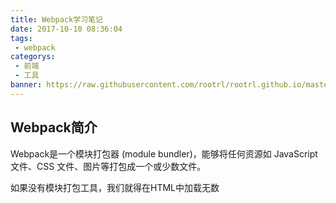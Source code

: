```yaml
---
title: Webpack学习笔记
date: 2017-10-10 08:36:04
tags:
 - webpack
categorys:
 - 前端
 - 工具
banner: https://raw.githubusercontent.com/rootrl/rootrl.github.io/master/images/webpack-logo.jpg
---
```


## Webpack简介
Webpack是一个模块打包器 (module bundler)，能够将任何资源如 JavaScript 文件、CSS 文件、图片等打包成一个或少数文件。

如果没有模块打包工具，我们就得在HTML中加载无数<script>标签了，这样的缺点显而易见，我们得关心文件的加载顺序和依赖关系，多个script标签也意外着多余的网络请求等等。

而Webpack就是为了解决这些问题而生的。

Webpack最新版本为v3，我这里就用的webapck3。如果之前用的是v1，可以阅读官方的https://webpack.js.org/guides/migrating/，而v2和v3差别不大。

## 安装
#### 依赖
安装Webpack前得先安装好Nodejs和npm

#### 安装方式
Webpack安装分为全局安装和本地安装
全局安装虽然使用很方便，但它不会包括在项目的依赖模块列表中。
更规范化的操作是使用本地安装CLI包，然后用相对路径或是npm脚本中运行它。

#### 本地安装
先用npm init 一路回车来创建一个项目，得到package.json

然后
```
npm install webpack --save-dev --registry=https://registry.npm.taobao.org
```
安装webpack，我这里使用了淘宝镜像

为方便后面实例，再安装个lodash：
```
npm install lodash --save --registry=https://registry.npm.taobao.org
```

## 使用Webpack
#### npm scripts中使用

首先创建src目录和index.js文件
```
mkdir src && cd src
vim index.js
```
index.js内容很简单，简单输入数组中各个数的平方，如下：

```
 var _ = require('lodash');

 console.log(_.map([1,2,3,4,5,6], function(n) {
 		return n*n;
 	})
 );
```

备注，关于这里的lodash模块引用：
```
// 这里引用lodash有两种方式，分别如下：
var _ = require('lodash')
import _ from 'lodash'

// 这里两种方式在webpack中都能工作
// 只是第一种是常见在nodejs开发中，是commonJs规范的一部分
// 第二种属于ES6中新的模块化加载规范
```

然后回到项目根目录，编辑package.json文件的scripts部分，新增build命令，如下：
```
"scripts": {
    "build": "webpack src/index.js dist/bundle.js",
}
```

然后
```
npm run build
```
就会生成dist/bundle.js，使用
```
node dist/bundle.js
```
就会运行该文件，也可以使用html将其跑在浏览器端。

#### 使用Webpack配置文件
上面的的实例我们是使用webpack命令行，但是如果使用更多的功能，我们就得使用webpack的配置文件

一般的，我们会在项目根目录下创建一个配置文件：webpack.config.js，Webapck会默认寻找该文件，使用--config [filename]可以指定一个配置文件。

我们来使用配置文件做上一个命令行中的事，新建webpack.config.js，内容如下:
```
const path = require('path');

module.exports = {
    entry: './src/index.js',
    output: {
        path: path.resolve(__dirname, 'dist'),
        filename: 'bundle.js'
    }
};
```

package.json中的build只用写webpack：
```
 "build": "webpack",
```

然后：
```
npm run build
```
依然会像命令行一样成功打包。

#### 更专业一点

打包前我们需要先删除dist目录，这里使用del-cli工具，可以不用顾虑操作系统差别。
```
npm install del-cli --save-dev --registry=https://registry.npm.taobao.org
```

接着更新package.json中npm脚本如下：
```
"scripts": {
    "prebuild": "del-cli dist -f",    // 删除目录
    "build": "webpack",
    "execute": "node dist/bundle.js",    // 运行打包出来的文件
    "start": "npm run build -s && npm run execute -s"    // 打包
 }
```

 这样我们使用起来就很方便了。

## Webpack加载器 Loaders
加载器可以提前帮我们转换或操作特定类型的文件，比如通过Babel加载器把ES6转为ES5，打包Css文件图片等等都会用到loader。

这里我们以用Babel把ES6转为ES5为例，首先把刚才的index.js改为ES6写法。
vim index.js:
```
import _ from 'lodash';

console.log(_.map([1,2,3,4,5,6], n => n*n));
```

安装依赖的包：
```
npm i -D babel-core babel-loader babel-preset-es2015 --registry=https://registry.npm.taobao.org
```

然后新建.babelrc文件，内容如下：
```
{
  "presets": ["es2015"]
}
```

编辑webapck.config.js文件如下（新增module）：
```
const path = require('path');

module.exports = {
    entry: './src/index.js',
    output: {
        path: path.resolve(__dirname, 'dist'),
        filename: 'bundle.js'
    },
    module: {
	  rules: [
	    { test: /\.js$/, exclude: /node_modules/, loader: "babel-loader" }
	  ]
	}
};
```
然后执行：
```
npm run build
```

loader的作用很大，常见还有style-loader，file-loader等等。这个大家可以在实践中发掘。

## 插件
#### Loader和Plugins的不同
Loader主要在加载两字，是用于预处理文件的。而插件一般是用来增强Webpack功能的

#### 使用插件
这里只用CleanWebpackPlugin插件举一个简单例子，CleanWebpackPlugin用来删除目录的（和我们上面的del-cli功能差不多）
安装包：
```
npm install clean-webpack-plugin --save-dev --registry=https://registry.npm.taobao.org
```

编辑webapck.config.js文件如下（新增plugins）：
```
const path = require('path');
const CleanWebpackPlugin = require('clean-webpack-plugin');

module.exports = {
    entry: './src/index.js',
    output: {
        path: path.resolve(__dirname, 'dist'),
        filename: 'bundle.js'
    },
    module: {
	  rules: [
	    { test: /\.js$/, exclude: /node_modules/, loader: "babel-loader" }
	  ]
	},

	plugins: [
	    new CleanWebpackPlugin(['dist'])
	]
};
```

然后使用
```
npm run build
```
这里只是简单讲下plugins用法，Webpack还有许多有用的插件

## 多文件打包
上述例子只是只有一个输入文件index.js，一个输出文件bundle.js，假如我们有多个文件分别打包怎么办呢？
写法如下：
```
const path = require('path');

module.exports = {
    entry: {
	    index: './src/index.js',
	    app: './src/app.js'
	},
    output: {
        path: path.resolve(__dirname, 'dist'),
        filename: '[name].bundle.js'
    }
};
```

这样就可以通过入口文件动态生成bundle文件。

## 开发环境
webpack提供许多供开发时使用的功能，下面简单介绍下：

#### 代码映射（Source map）
Webpack在打包后如果发生错误，很难定位到，Source map就是解决这个问题的，它可以把编译后的代码映射回原始源码，便于我们定位错误。Webpack提供了十种风格的代码映射，具体见：https://webpack.js.org/configuration/devtool/#devtool，这里我们以inline-source-map为例。

启用Source map很简单，就是module.exports中新增devtool属性，然后指定映射风格。如下：
```
const path = require('path');
const CleanWebpackPlugin = require('clean-webpack-plugin');

module.exports = {
    devtool: 'inline-source-map',
    entry: './src/index.js',
    output: {
        path: path.resolve(__dirname, 'dist'),
        filename: 'bundle.js'
    },
    module: {
	  rules: [
	    { test: /\.js$/, exclude: /node_modules/, loader: "babel-loader" }
	  ]
	},

	plugins: [
	    new CleanWebpackPlugin(['dist'])
	]
};
```

这样我们在打包时便能很清楚的在控制台上看到相应错误。

#### Webpack-dev-server插件
Webpack-dev-server提供了一个简单的服务器环境，并提供实时加载代码功能。
先安装包：
```
npm install webpack-dev-server --save-dev --registry=https://registry.npm.taobao.org
```


启用只需配置文件中设置devServer，如下：
```
const path = require('path');
const CleanWebpackPlugin = require('clean-webpack-plugin');

module.exports = {
    devtool: 'inline-source-map',
    devServer: {
    	contentBase: path.resolve(__dirname, 'dist') 
    },
    entry: './src/index.js',
    output: {
        path: path.resolve(__dirname, 'dist'),
        filename: 'bundle.js'
    },
    module: {
	  rules: [
	    { test: /\.js$/, exclude: /node_modules/, loader: "babel-loader" }
	  ]
	},

	plugins: [
	    new CleanWebpackPlugin(['dist'])
	]
};
```

新增npm scripts，增加一条run-server命令，编辑package.json:
```
    "start:dev": "webpack-dev-server --open"
```

然后运行：
```
npm run start:dev
```
浏览器就会自动加载应用的页面默认在：localhost:8080显示，当然也可以通过在devServer设置类似port: 9000指定端口，更多设置请查看官方文档手册。

## 生产环境
命令行执行webpack -p 时就会构建生产环境应用，它会完成以下步骤：
* 使用 UglifyJsPlugin (webpack.optimize.UglifyJsPlugin) 压缩 JS 文件 (此插件和 uglifyjs-webpack-plugin 相同)
* 运行 LoaderOptionsPlugin 插件，这个插件是用来迁移的，见 document
* 设置 NodeJS 的环境变量，触发某些 package 包以不同方式编译

#### 在配置文件中使用process.env.NODE_ENV环境变量
Webpack -p 相当于 webpack --optimize-minimize --define process.env.NODE_ENV="'production'"，但是在Webpack配置文件无法读取process.env.NODE_ENV环境变量

这里我们可以使用cross-env包：
```
npm install --save-dev cross-env --registry=https://registry.npm.taobao.org
```

设置package.json的build为生产版本
```
"build": "cross-env NODE_ENV=production webpack -p",
```

现在可以在配置文件中使用process.env.NODE_ENV了。

```
const path = require('path');
const CleanWebpackPlugin = require('clean-webpack-plugin');

module.exports = {
    devtool: 'inline-source-map',
    devServer: {
    	contentBase: path.resolve(__dirname, 'dist') 
    },
    entry: './src/index.js',
    output: {
        path: path.resolve(__dirname, 'dist'),
        filename: process.env.NODE_ENV === 'production' ? '[name].[chunkhash].js' : '[name].bundle.js'    // 根据环境为文件命名
    },
    module: {
	  rules: [
	    { test: /\.js$/, exclude: /node_modules/, loader: "babel-loader" }
	  ]
	},

	plugins: [
	    new CleanWebpackPlugin(['dist'])
	]
};
```

#### 多配置文件配置
在常规开发中，我们一般会为开发环境和生产环境设置不同的配置文件。这里我们先一个基本文件，包含所有环境都包含的配置，然后使用webapck-merge将它和特定环境的配置文件合并并导出。

首先安装webpack-merge：
```
npm install --save-dev webpack-merge --registry=https://registry.npm.taobao.org
```

webpack.common.js：
```
const path = require('path');
const CleanWebpackPlugin = require('clean-webpack-plugin');

module.exports = {
    entry: './src/index.js',
    output: {
        path: path.resolve(__dirname, 'dist')
    },
    module: {
	  rules: [
	    { test: /\.js$/, exclude: /node_modules/, loader: "babel-loader" }
	  ]
	},

	plugins: [
	    new CleanWebpackPlugin(['dist'])
	]
};
```

webpack.dev.js
```
const path = require('path');
const webpack = require('webpack');
const Merge = require('webpack-merge');
const CommonConfig = require('./webpack.common.js');

module.exports = Merge(CommonConfig, {
    devtool: 'inline-source-map',
    devServer: {
    	contentBase: path.resolve(__dirname, 'dist') 
    },
    output: {
        filename: '[name].bundle.js'
    },
    plugins: [
	    new webpack.DefinePlugin({
	      'process.env.NODE_ENV': JSON.stringify('development')
	    }),
	    new webpack.NamedModulesPlugin()
	 ]
});
```


webpack.prod.js
```
const webpack = require('webpack');
const Merge = require('webpack-merge');
const CommonConfig = require('./webpack.common.js');

module.exports = Merge(CommonConfig, {
    devtool: 'cheap-module-source-map',
    output: {
        filename: '[name].[chunkhash].js'
    },
    plugins: [
	    new webpack.DefinePlugin({
	      'process.env.NODE_ENV': JSON.stringify('production')
	    }),
	    new webpack.optimize.UglifyJsPlugin()
	]
});
```

然后在package.json中新增build:dev和build:prod scripts：
```
"build:dev": "webpack-dev-server --open --config webpack.dev.js",
"build:prod": "webpack --progress --config webpack.prod.js"
```

现在只需执行npm run build:dev或npm run build:prod便可以得到开发版或者生产版了

## 代码分离
举个例子，比如我们有两个js文件，都引入了lodash，在打包时这两个入口文件都会引入lodash，这很大程度上造成了冗余，在同一个页面我们只需引入一个lodash就可以了。

我们可以使用CommonChunkPlugin插件来将相同部分提取出来放到一个单独模块中。

为达到演示效果，新增一个src/test.js：
```
const _ = require('lodash');

var str = _.join(['a', 'b', 'c']);

console.log(str);
```

编辑webpack.config.js：
```
const webpack = require('webpack');
const path = require('path');
const CleanWebpackPlugin = require('clean-webpack-plugin');
const HtmlWebpackPlugin = require('html-webpack-plugin');

module.exports = {
    devtool: 'inline-source-map',
    devServer: {
        contentBase: path.resolve(__dirname, 'dist') 
    },
    entry: {
        index: './src/index.js',
        test: './src/test.js'
    },
    output: {
        path: path.resolve(__dirname, 'dist'),
        filename: '[name].bundle.js'
    },
    module: {
        rules: [
            { test: /\.js$/, exclude: /node_modules/, loader: "babel-loader" }
          ]
        },

        plugins: [
            new HtmlWebpackPlugin({
               title: 'webpack demo',
               filename: 'index.html'
            }),
            new CleanWebpackPlugin(['dist']),
            new webpack.optimize.CommonsChunkPlugin({
                name: 'common' // 抽取出的模块的模块名
            }),
        ]
};
```

这样就会打包出公共的common.bundle.js和各自的index.bundle.js和test.bundle.js文件。

#### 懒加载（Lazy loading）
我们可以使用import()来实现懒加载，在需要的时候才加载相应的模块，减少应用初始化时加载暂不需要的模块的压力，提高程序运行速度。

编辑src/hello.js
```
console.log("The hello.js module has loaded!");

export default function hello() {
	console.log('hello');
}
```

编辑src/say.js
```
const btn = document.getElementById(".clickMe");
btn.onclick = function() {
	import(/* webpackChunkName: "hello" */ './hello').then(function(module) {
		var hello = module.default;
		hello();
	});
};
```

编辑webpack.config.js
```
const path = require('path');
const CleanWebpackPlugin = require('clean-webpack-plugin');
const HtmlWebpackPlugin = require('html-webpack-plugin');

module.exports = {
    devtool: 'inline-source-map',
    devServer: {
        contentBase: path.resolve(__dirname, 'dist') 
    },
    entry: {
        say: './src/say.js',
        hello: './src/hello.js'
    },
    output: {
        path: path.resolve(__dirname, 'dist'),
        filename: '[name].bundle.js',
        chunkFilename: '[name].bundle.js'
    },
    module: {
          rules: [
          ]
        },

        plugins: [
            new HtmlWebpackPlugin({
               title: 'webpack demo',
               filename: 'index.html'
            }),
            new CleanWebpackPlugin(['dist'])
        ]
};
```

打包后新建一个html文件，包含一个id为clickMe的button，然后运行html，点击按钮。就会看到效果。

好了，webpack的总结就到这里了，这个只是大致入门了解，更多的还需要过一遍官方文档，然后结合实际项目才能使用好webpack。
